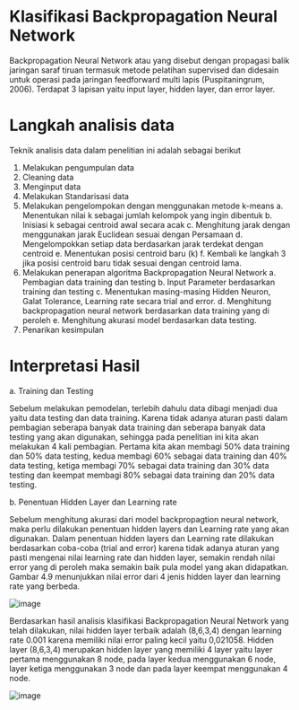 # Klasifikasi Backpropagation Neural Network
  Backpropagation Neural Network atau yang disebut dengan propagasi balik jaringan saraf tiruan termasuk metode pelatihan supervised dan didesain untuk operasi pada jaringan feedforward multi lapis (Puspitaningrum, 2006). Terdapat 3 lapisan yaitu input layer, hidden layer, dan error layer. 
# Langkah analisis data
Teknik analisis data dalam penelitian ini adalah sebagai berikut
1.	Melakukan pengumpulan data
2.	Cleaning data
3.	Menginput data
4.	Melakukan Standarisasi data
5.	Melakukan pengelompokan dengan menggunakan metode k-means
	a.	Menentukan nilai k sebagai jumlah kelompok yang ingin dibentuk
	b.	Inisiasi k sebagai centroid awal secara acak
	c.	Menghitung jarak dengan menggunakan jarak Euclidean sesuai dengan Persamaan
	d.	Mengelompokkan setiap data berdasarkan jarak terdekat dengan centroid
	e.	Menentukan posisi centroid baru (k)
	f.	Kembali ke langkah 3 jika posisi centroid baru tidak sesuai dengan centroid lama.
6.	Melakukan penerapan algoritma Backpropagation Neural Network
	a.	Pembagian data training dan testing
	b.	Input Parameter berdasarkan training dan testing
	c.	Menentukan masing-masing Hidden Neuron, Galat Tolerance, Learning rate secara trial and error.
	d.	Menghitung backpropagation neural network berdasarkan data training yang di peroleh
	e.	Menghitung akurasi model berdasarkan data testing.
7.	Penarikan kesimpulan

# Interpretasi Hasil
a.	Training dan Testing

Sebelum melakukan pemodelan, terlebih dahulu data dibagi menjadi dua yaitu data testing dan data training. Karena tidak adanya aturan pasti dalam pembagian seberapa banyak data training dan seberapa banyak data testing yang akan digunakan, sehingga pada penelitian ini kita akan melakukan 4 kali pembagian. Pertama kita akan membagi 50% data training dan 50% data testing, kedua membagi 60% sebagai data training dan 40% data testing, ketiga membagi 70% sebagai data training dan 30% data testing dan keempat membagi 80% sebagai data training dan 20% data testing.
	
b.	Penentuan Hidden Layer dan Learning rate

Sebelum menghitung akurasi dari model backpropagtion neural network, maka perlu dilakukan penentuan hidden layers dan Learning rate yang akan digunakan. Dalam penentuan hidden layers dan Learning rate dilakukan berdasarkan coba-coba (trial and error) karena tidak adanya aturan yang pasti mengenai nilai learning rate dan hidden layer, semakin rendah nilai error yang di peroleh maka semakin baik pula model yang akan didapatkan. Gambar 4.9 menunjukkan nilai error dari 4 jenis hidden layer dan learning rate yang berbeda. 

![image](https://user-images.githubusercontent.com/116243989/197651257-d7972b24-a35f-4e86-8b87-d6f79e47b95c.png)

Berdasarkan hasil analisis klasifikasi Backpropagation Neural Network yang telah dilakukan, nilai hidden layer terbaik adalah (8,6,3,4) dengan learning rate 0.001 karena memiliki nilai error paling kecil yaitu 0,021058. Hidden layer (8,6,3,4) merupakan hidden layer yang memiliki 4 layer yaitu layer pertama menggunakan 8 node, pada layer kedua menggunakan 6 node, layer ketiga menggunakan 3 node dan pada layer keempat menggunakan 4 node. 

![image](https://user-images.githubusercontent.com/116243989/197651325-3e87de14-2917-4e3a-badc-0d07662f50d1.png)

